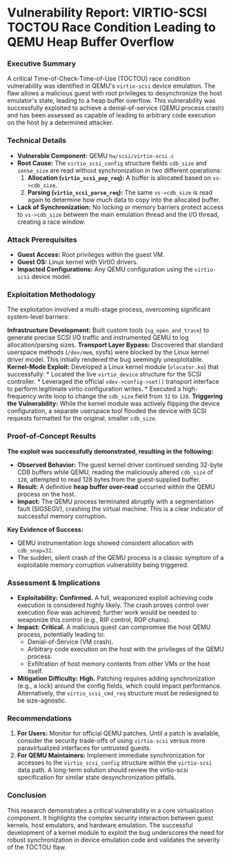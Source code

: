 # **Vulnerability Report: VIRTIO-SCSI TOCTOU Race Condition Leading to QEMU Heap Buffer Overflow**


### **Executive Summary**

A critical Time-of-Check-Time-of-Use (TOCTOU) race condition vulnerability was identified in QEMU's `virtio-scsi` device emulation. The flaw allows a malicious guest with root privileges to desynchronize the host emulator's state, leading to a heap buffer overflow. This vulnerability was successfully exploited to achieve a denial-of-service (QEMU process crash) and has been assessed as capable of leading to arbitrary code execution on the host by a determined attacker.

### **Technical Details**

*   **Vulnerable Component:** QEMU `hw/scsi/virtio-scsi.c`
*   **Root Cause:** The `virtio_scsi_config` structure fields `cdb_size` and `sense_size` are read without synchronization in two different operations:
    1.  **Allocation (`virtio_scsi_pop_req`):** A buffer is allocated based on `vs->cdb_size`.
    2.  **Parsing (`virtio_scsi_parse_req`):** The same `vs->cdb_size` is read again to determine how much data to copy into the allocated buffer.
*   **Lack of Synchronization:** No locking or memory barriers protect access to `vs->cdb_size` between the main emulation thread and the I/O thread, creating a race window.

### **Attack Prerequisites**

*   **Guest Access:** Root privileges within the guest VM.
*   **Guest OS:** Linux kernel with VirtIO drivers.
*   **Impacted Configurations:** Any QEMU configuration using the `virtio-scsi` device model.

### **Exploitation Methodology**

The exploitation involved a multi-stage process, overcoming significant system-level barriers:

  **Infrastructure Development:** Built custom tools (`sg_open_and_trace`) to generate precise SCSI I/O traffic and instrumented QEMU to log allocation/parsing sizes.
  **Transport Layer Bypass:** Discovered that standard userspace methods (`/dev/mem`, sysfs) were blocked by the Linux kernel driver model. This initially rendered the bug seemingly unexploitable.
  **Kernel-Mode Exploit:** Developed a Linux kernel module (`vlocator.ko`) that successfully:
    *   Located the live `virtio_device` structure for the SCSI controller.
    *   Leveraged the official `vdev->config->set()` transport interface to perform legitimate virtio configuration writes.
    *   Executed a high-frequency write loop to change the `cdb_size` field from `32` to `128`.
  **Triggering the Vulnerability:** While the kernel module was actively flipping the device configuration, a separate userspace tool flooded the device with SCSI requests formatted for the original, smaller `cdb_size`.

### **Proof-of-Concept Results**

**The exploit was successfully demonstrated, resulting in the following:**

*   **Observed Behavior:** The guest kernel driver continued sending 32-byte CDB buffers while QEMU, reading the maliciously altered `cdb_size` of `128`, attempted to read 128 bytes from the guest-supplied buffer.
*   **Result:** A definitive **heap buffer over-read** occurred within the QEMU process on the host.
*   **Impact:** The QEMU process terminated abruptly with a segmentation fault (SIGSEGV), crashing the virtual machine. This is a clear indicator of successful memory corruption.

**Key Evidence of Success:**
*   QEMU instrumentation logs showed consistent allocation with `cdb_snap=32`.
*   The sudden, silent crash of the QEMU process is a classic symptom of a exploitable memory corruption vulnerability being triggered.

### **Assessment & Implications**

*   **Exploitability:** **Confirmed.** A full, weaponized exploit achieving code execution is considered highly likely. The crash proves control over execution flow was achieved; further work would be needed to weaponize this control (e.g., RIP control, ROP chains).
*   **Impact:** **Critical.** A malicious guest can compromise the host QEMU process, potentially leading to:
    *   Denial-of-Service (VM crash).
    *   Arbitrary code execution on the host with the privileges of the QEMU process.
    *   Exfiltration of host memory contents from other VMs or the host itself.
*   **Mitigation Difficulty:** **High.** Patching requires adding synchronization (e.g., a lock) around the config fields, which could impact performance. Alternatively, the `virtio_scsi_cmd_req` structure must be redesigned to be size-agnostic.

### **Recommendations**

1.  **For Users:** Monitor for official QEMU patches. Until a patch is available, consider the security trade-offs of using `virtio-scsi` versus more paravirtualized interfaces for untrusted guests.
2.  **For QEMU Maintainers:** Implement immediate synchronization for accesses to the `virtio_scsi_config` structure within the `virtio-scsi` data path. A long-term solution should review the virtio-scsi specification for similar state desynchronization pitfalls.

### **Conclusion**

This research demonstrates a critical vulnerability in a core virtualization component. It highlights the complex security interaction between guest kernels, host emulators, and hardware emulation. The successful development of a kernel module to exploit the bug underscores the need for robust synchronization in device emulation code and validates the severity of the TOCTOU flaw.




